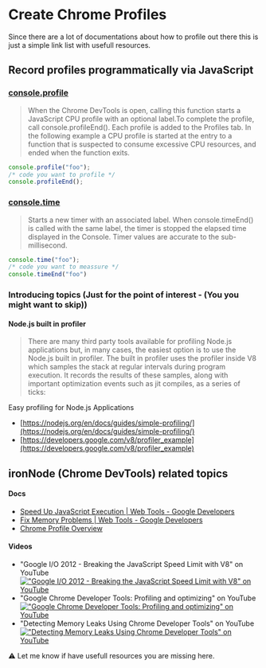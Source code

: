 # Create Chrome Profiles
Since there are a lot of documentations about how to profile out there this is just a simple link list with usefull resources.

## Record profiles programmatically via JavaScript

### [console.profile](https://developer.chrome.com/devtools/docs/console-api#consoleprofilelabel)

> When the Chrome DevTools is open, calling this function starts a JavaScript CPU profile with an optional label.To complete the profile, call console.profileEnd(). Each profile is added to the Profiles tab.    In the following example a CPU profile is started at the entry to a function that is suspected to consume excessive CPU resources, and ended when the function exits.  

```javascript
console.profile("foo");
/* code you want to profile */
console.profileEnd();
```

### [console.time](https://developer.chrome.com/devtools/docs/console-api#consoletimelabel)

> Starts a new timer with an associated label. When console.timeEnd() is called with the same label, the timer is stopped the elapsed time displayed in the Console. Timer values are accurate to the sub-millisecond.  

```javascript
console.time("foo");
/* code you want to meassure */
console.timeEnd("foo")
```


### Introducing topics (Just for the point of interest - (You you might want to skip))

#### Node.js built in profiler
> There are many third party tools available for profiling Node.js applications but, in many cases, the easiest option is to use the Node.js built in profiler. The built in profiler uses the profiler inside V8 which samples the stack at regular intervals during program execution. It records the results of these samples, along with important optimization events such as jit compiles, as a series of ticks:

Easy profiling for Node.js Applications  
 - [https://nodejs.org/en/docs/guides/simple-profiling/](https://nodejs.org/en/docs/guides/simple-profiling/)  
 - [https://developers.google.com/v8/profiler_example](https://developers.google.com/v8/profiler_example)  

## ironNode (Chrome DevTools) related topics

#### Docs
 - [Speed Up JavaScript Execution | Web Tools - Google Developers](https://developers.google.com/web/tools/chrome-devtools/profile/rendering-tools/js-execution)  
 - [Fix Memory Problems | Web Tools - Google Developers](https://developers.google.com/web/tools/chrome-devtools/profile/memory-problems/?hl=en)  
 - [Chrome Profile Overview](https://developers.google.com/web/tools/chrome-devtools/profile/?hl=en)  

#### Videos
 - "Google I/O 2012 - Breaking the JavaScript Speed Limit with V8" on YouTube  [!["Google I/O 2012 - Breaking the JavaScript Speed Limit with V8" on YouTube](http://img.youtube.com/vi/UJPdhx5zTaw/0.jpg)](https://youtu.be/UJPdhx5zTaw)   
 - "Google Chrome Developer Tools: Profiling and optimizing" on YouTube  [!["Google Chrome Developer Tools: Profiling and optimizing" on YouTube](http://img.youtube.com/vi/OxW1dCjOstE/0.jpg)](https://youtu.be/OxW1dCjOstE)   
 - "Detecting Memory Leaks Using Chrome Developer Tools" on YouTube  [!["Detecting Memory Leaks Using Chrome Developer Tools" on YouTube](http://img.youtube.com/vi/j4Uvk5zxrhM/0.jpg)](https://youtu.be/j4Uvk5zxrhM)   


:warning: Let me know if have usefull resources you are missing here.